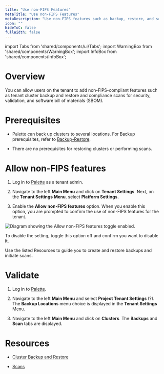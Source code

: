 ```yaml
---
title: "Use non-FIPS Features"
metaTitle: "Use non-FIPS Features"
metaDescription: "Use non-FIPS features such as backup, restore, and scans."
icon: ""
hideToC: false
fullWidth: false
---
```


import Tabs from 'shared/components/ui/Tabs';
import WarningBox from 'shared/components/WarningBox';
import InfoBox from 'shared/components/InfoBox';


# Overview

You can allow users on the tenant to add non-FIPS-compliant features such as tenant cluster backup and restore and compliance scans for security, validation, and software bill of materials (SBOM).

# Prerequisites

- Palette can back up clusters to several locations. For Backup prerequisites, refer to [Backup-Restore](/clusters/cluster-management/backup-restore#prerequisites).


- There are no prerequisites for restoring clusters or performing scans.


# Allow non-FIPS features


1. Log in to [Palette](https://console.spectrocloud.com/) as a tenant admin.


2. Navigate to the left **Main Menu** and click on **Tenant Settings**. Next, on the **Tenant Settings Menu**, select **Platform Settings**.


3. Enable the **Allow non-FIPS features** option. When you enable this option, you are prompted to confirm the use of non-FIPS features for the tenant.

![Diagram showing the Allow non-FIPS features toggle enabled.](/vertex_use-non-fips-settings_nonFips-features.png)

To disable the setting, toggle this option off and confirm you want to disable it.


Use the listed Resources to guide you to create and restore backups and initiate scans. 


# Validate


1. Log in to [Palette](https://console.spectrocloud.com/).


2. Navigate to the left **Main Menu** and select **Project Tenant Settings** (?). The **Backup Locations** menu choice is displayed in the **Tenant Settings** Menu. 


3. Navigate to the left **Main Menu** and click on **Clusters**. The **Backups** and **Scan** tabs are displayed. 


# Resources 

- [Cluster Backup and Restore](/clusters/cluster-management/backup-restore)


- [Scans](/clusters/cluster-management/compliance-scan)

